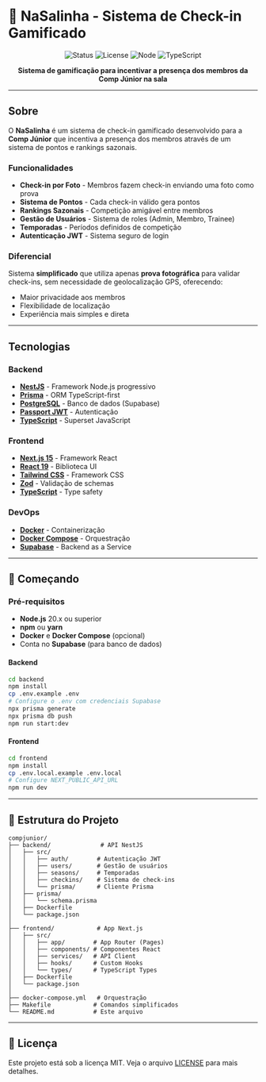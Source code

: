 # 🎯 NaSalinha - Sistema de Check-in Gamificado

<div align="center">

![Status](https://img.shields.io/badge/status-em%20desenvolvimento-yellow)
![License](https://img.shields.io/badge/license-MIT-blue)
![Node](https://img.shields.io/badge/node-20.x-green)
![TypeScript](https://img.shields.io/badge/typescript-5.x-blue)

**Sistema de gamificação para incentivar a presença dos membros da Comp Júnior na sala**

</div>

---

## Sobre

O **NaSalinha** é um sistema de check-in gamificado desenvolvido para a **Comp Júnior** que incentiva a presença dos membros através de um sistema de pontos e rankings sazonais.

### Funcionalidades

- **Check-in por Foto** - Membros fazem check-in enviando uma foto como prova
- **Sistema de Pontos** - Cada check-in válido gera pontos
- **Rankings Sazonais** - Competição amigável entre membros
- **Gestão de Usuários** - Sistema de roles (Admin, Membro, Trainee)
- **Temporadas** - Períodos definidos de competição
- **Autenticação JWT** - Sistema seguro de login

### Diferencial

Sistema **simplificado** que utiliza apenas **prova fotográfica** para validar check-ins, sem necessidade de geolocalização GPS, oferecendo:

- Maior privacidade aos membros
- Flexibilidade de localização
- Experiência mais simples e direta

---

## Tecnologias

### Backend

- **[NestJS](https://nestjs.com/)** - Framework Node.js progressivo
- **[Prisma](https://www.prisma.io/)** - ORM TypeScript-first
- **[PostgreSQL](https://www.postgresql.org/)** - Banco de dados (Supabase)
- **[Passport JWT](https://www.passportjs.org/)** - Autenticação
- **[TypeScript](https://www.typescriptlang.org/)** - Superset JavaScript

### Frontend

- **[Next.js 15](https://nextjs.org/)** - Framework React
- **[React 19](https://react.dev/)** - Biblioteca UI
- **[Tailwind CSS](https://tailwindcss.com/)** - Framework CSS
- **[Zod](https://zod.dev/)** - Validação de schemas
- **[TypeScript](https://www.typescriptlang.org/)** - Type safety

### DevOps

- **[Docker](https://www.docker.com/)** - Containerização
- **[Docker Compose](https://docs.docker.com/compose/)** - Orquestração
- **[Supabase](https://supabase.com/)** - Backend as a Service

---

## 🏁 Começando

### Pré-requisitos

- **Node.js** 20.x ou superior
- **npm** ou **yarn**
- **Docker** e **Docker Compose** (opcional)
- Conta no **Supabase** (para banco de dados)

#### Backend

```bash
cd backend
npm install
cp .env.example .env
# Configure o .env com credenciais Supabase
npx prisma generate
npx prisma db push
npm run start:dev
```

#### Frontend

```bash
cd frontend
npm install
cp .env.local.example .env.local
# Configure NEXT_PUBLIC_API_URL
npm run dev
```

---

## 📁 Estrutura do Projeto

```
compjunior/
├── backend/              # API NestJS
│   ├── src/
│   │   ├── auth/        # Autenticação JWT
│   │   ├── users/       # Gestão de usuários
│   │   ├── seasons/     # Temporadas
│   │   ├── checkins/    # Sistema de check-ins
│   │   └── prisma/      # Cliente Prisma
│   ├── prisma/
│   │   └── schema.prisma
│   ├── Dockerfile
│   └── package.json
│
├── frontend/            # App Next.js
│   ├── src/
│   │   ├── app/        # App Router (Pages)
│   │   ├── components/ # Componentes React
│   │   ├── services/   # API Client
│   │   ├── hooks/      # Custom Hooks
│   │   └── types/      # TypeScript Types
│   ├── Dockerfile
│   └── package.json
│
├── docker-compose.yml   # Orquestração
├── Makefile            # Comandos simplificados
└── README.md           # Este arquivo
```

---

## 📄 Licença

Este projeto está sob a licença MIT. Veja o arquivo [LICENSE](LICENSE) para mais detalhes.

